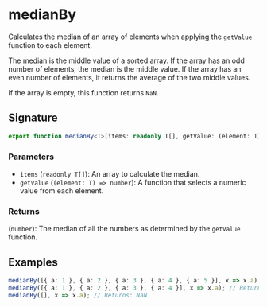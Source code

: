 # medianBy

Calculates the median of an array of elements when applying the `getValue` function to each element.

The [median](./median.md) is the middle value of a sorted array. 
If the array has an odd number of elements, the median is the middle value. 
If the array has an even number of elements, it returns the average of the two middle values.

If the array is empty, this function returns `NaN`.

## Signature

```typescript
export function medianBy<T>(items: readonly T[], getValue: (element: T) => number): number;
```

### Parameters

- `items` (`readonly T[]`): An array to calculate the median.
- `getValue` (`(element: T) => number`): A function that selects a numeric value from each element.

### Returns

(`number`): The median of all the numbers as determined by the `getValue` function.

## Examples

```typescript
medianBy([{ a: 1 }, { a: 2 }, { a: 3 }, { a: 4 }, { a: 5 }], x => x.a); // Returns: 3
medianBy([{ a: 1 }, { a: 2 }, { a: 3 }, { a: 4 }], x => x.a); // Returns: 2.5
medianBy([], x => x.a); // Returns: NaN
```

